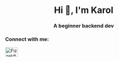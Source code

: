 <h1 align="center">Hi 👋, I'm Karol</h1>
<h3 align="center">A beginner backend dev</h3>

<h3 align="left">Connect with me:</h3>
<p align="left">
<a href="https://discord.gg/Fizzek#8429" target="blank"><img align="center" src="https://raw.githubusercontent.com/rahuldkjain/github-profile-readme-generator/master/src/images/icons/Social/discord.svg" alt="Fizzek#8429" height="30" width="40" /></a>
</p>



